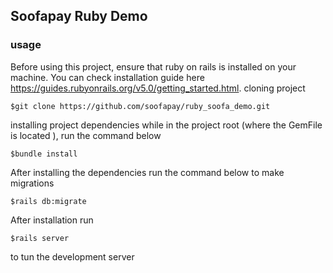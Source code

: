 ## Soofapay Ruby Demo
### usage
Before using this project, ensure that ruby on rails is installed
on your machine. You can check installation guide here https://guides.rubyonrails.org/v5.0/getting_started.html.
cloning project
```
$git clone https://github.com/soofapay/ruby_soofa_demo.git 
```
installing project dependencies
while in the project root (where the GemFile is located ), run the command below
```
$bundle install
```
After installing the dependencies 
run the command below to make migrations 
```
$rails db:migrate 
```
After installation run
```
$rails server
```
to tun the development server 



